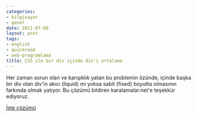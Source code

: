 ```yaml
---
categories:
- bilgisayar
- genel
date: 2011-07-08
layout: post
tags:
- english
- quickread
- web-programlama
title: CSS ile bir div içinde div'i ortalama
---
```


Her zaman sorun olan ve karışıklık yatan bu problemin özünde, içinde başka bir div olan div'in akıcı (liquid) mi yoksa sabit (fixed) boyutta olmasının farkında olmak yatıyor. Bu çözümü bildiren karalamalar.net'e teşekkür ediyoruz.  
  
[İşte çözümü](http://www.karalamalar.net/css-ile-ortalama/)
